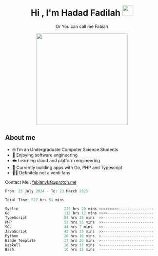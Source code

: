 <h1 align="center">Hi , I'm Hadad Fadilah  <img src="https://media.giphy.com/media/hvRJCLFzcasrR4ia7z/giphy.gif" width="35" ></h1>
<p align="center"><span>Or You can call me <span style="font: bold">Fabian</span></p>
<p align="center">
<img src="https://media.tenor.com/78dNivDemDAAAAAi/speech-bubble-venti.gif" width="300"/>    
</p>

##  About me
- 🤓 I’m an Undergraduate Computer Science Students
- 🍰 Enjoying software engineering
- ☁️ Learning cloud and platform engineering
- 🧰 Currently building apps with Go, PHP and Typescript 
- 🏃‍♂️ Definitely not a venti fans

Contact Me : fabianvka@proton.me

<!--START_SECTION:waka-->

```go
From: 25 July 2024 - To: 23 March 2025

Total Time: 627 hrs 51 mins

Svelte                     223 hrs 29 mins >>>>>>>>>----------------   35.37 %
Go                         112 hrs 12 mins >>>>---------------------   17.76 %
TypeScript                 54 hrs 38 mins  >>-----------------------   08.65 %
PHP                        52 hrs 55 mins  >>-----------------------   08.37 %
SQL                        44 hrs 7 mins   >>-----------------------   06.98 %
JavaScript                 42 hrs 25 mins  >>-----------------------   06.71 %
Python                     20 hrs 10 mins  >------------------------   03.19 %
Blade Template             17 hrs 20 mins  >------------------------   02.74 %
Haskell                    16 hrs 37 mins  >------------------------   02.63 %
Bash                       10 hrs 15 mins  -------------------------   01.62 %
```

<!--END_SECTION:waka-->




<!--
**Fadil-Tao/Fadil-Tao** is a ✨ _special_ ✨ repository because its `README.md` (this file) appears on your GitHub profile.


